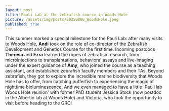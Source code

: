 ```yaml
---
layout: post
title: Pauli Lab at the zebrafish course in Woods Hole
picture: /assets/img/posts/20250806_WoodsHole.jpeg
published: true
---
```

This summer marked a special milestone for the Pauli Lab: after many visits to Woods Hole, **Andi** took on the role of co-director of the Zebrafish Development and Genetics Course for the first time. 
Incoming postdocs **Theresa** and **Ezra** learned the ropes of zebrafish research, from microinjections to transplantations, behavioral assays and live-imaging under the expert guidance of **Amy**, who joined the course as a teaching assistant, and established zebrafish faculty members and their TAs.
Beyond zebrafish, they got to explore the incredible marine biodiversity that Woods Hole has to offer, from catching pufferfish to experiencing the magic of nighttime bioluminescence.
And we even managed to have a little 'Pauli lab Woods Hole reunion' with former PhD student Jessica Stock (now postdoc in the Albertin lab at Woods Hole) and Victoria, who took the opportunity to visit before heading to the GRC!
